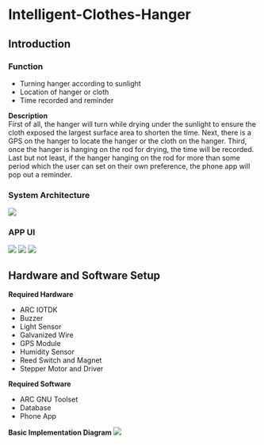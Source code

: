 # Intelligent-Clothes-Hanger

## Introduction

### Function
* Turning hanger according to sunlight
* Location of hanger or cloth
* Time recorded and reminder

**Description**
<br>First of all, the hanger will turn while drying under the sunlight to ensure the cloth exposed the largest surface area to shorten the time. Next, there is a GPS on the hanger to locate the hanger or the cloth on the hanger. Third, once the hanger is hanging on the rod for drying, the time will be recorded. Last but not least, if the hanger hanging on the rod for more than some period which the user can set on their own preference, the phone app will pop out a reminder.

### System Architecture
![](https://i.imgur.com/50bmoZr.png)

### APP UI
![](https://i.imgur.com/I9VlQRS.jpg)
![](https://i.imgur.com/tf6Uo9D.jpg)
![](https://i.imgur.com/sg5Pwjt.jpg)

## Hardware and Software Setup
**Required Hardware**
* ARC IOTDK
* Buzzer
* Light Sensor
* Galvanized Wire
* GPS Module
* Humidity Sensor
* Reed Switch and Magnet
* Stepper Motor and Driver

**Required Software**
* ARC GNU Toolset
* Database
* Phone App

**Basic Implementation Diagram**
![](https://i.imgur.com/Nxz3veC.jpg)
